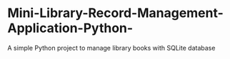 # Mini-Library-Record-Management-Application-Python-
A simple Python project to manage library books with SQLite database
